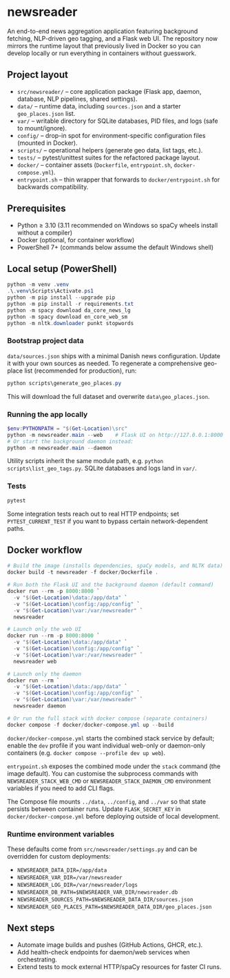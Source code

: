 # newsreader

An end-to-end news aggregation application featuring background fetching, NLP-driven geo tagging, and a Flask web UI. The repository now mirrors the runtime layout that previously lived in Docker so you can develop locally or run everything in containers without guesswork.

## Project layout

- `src/newsreader/` – core application package (Flask app, daemon, database, NLP pipelines, shared settings).
- `data/` – runtime data, including `sources.json` and a starter `geo_places.json` list.
- `var/` – writable directory for SQLite databases, PID files, and logs (safe to mount/ignore).
- `config/` – drop-in spot for environment-specific configuration files (mounted in Docker).
- `scripts/` – operational helpers (generate geo data, list tags, etc.).
- `tests/` – pytest/unittest suites for the refactored package layout.
- `docker/` – container assets (`Dockerfile`, `entrypoint.sh`, `docker-compose.yml`).
- `entrypoint.sh` – thin wrapper that forwards to `docker/entrypoint.sh` for backwards compatibility.

## Prerequisites

- Python ≥ 3.10 (3.11 recommended on Windows so spaCy wheels install without a compiler)
- Docker (optional, for container workflow)
- PowerShell 7+ (commands below assume the default Windows shell)

## Local setup (PowerShell)

```powershell
python -m venv .venv
.\.venv\Scripts\Activate.ps1
python -m pip install --upgrade pip
python -m pip install -r requirements.txt
python -m spacy download da_core_news_lg
python -m spacy download en_core_web_sm
python -m nltk.downloader punkt stopwords
```

### Bootstrap project data

`data/sources.json` ships with a minimal Danish news configuration. Update it with your own sources as needed. To regenerate a comprehensive geo-place list (recommended for production), run:

```powershell
python scripts\generate_geo_places.py
```

This will download the full dataset and overwrite `data\geo_places.json`.

### Running the app locally

```powershell
$env:PYTHONPATH = "$(Get-Location)\src"
python -m newsreader.main --web    # Flask UI on http://127.0.0.1:8000
# Or start the background daemon instead:
python -m newsreader.main --daemon
```

Utility scripts inherit the same module path, e.g. `python scripts\list_geo_tags.py`. SQLite databases and logs land in `var/`.

### Tests

```powershell
pytest
```

Some integration tests reach out to real HTTP endpoints; set `PYTEST_CURRENT_TEST` if you want to bypass certain network-dependent paths.

## Docker workflow

```powershell
# Build the image (installs dependencies, spaCy models, and NLTK data)
docker build -t newsreader -f docker/Dockerfile .

# Run both the Flask UI and the background daemon (default command)
docker run --rm -p 8000:8000 `
  -v "$(Get-Location)\data:/app/data" `
  -v "$(Get-Location)\config:/app/config" `
  -v "$(Get-Location)\var:/var/newsreader" `
  newsreader

# Launch only the web UI
docker run --rm -p 8000:8000 `
  -v "$(Get-Location)\data:/app/data" `
  -v "$(Get-Location)\config:/app/config" `
  -v "$(Get-Location)\var:/var/newsreader" `
  newsreader web

# Launch only the daemon
docker run --rm `
  -v "$(Get-Location)\data:/app/data" `
  -v "$(Get-Location)\config:/app/config" `
  -v "$(Get-Location)\var:/var/newsreader" `
  newsreader daemon

# Or run the full stack with docker compose (separate containers)
docker compose -f docker/docker-compose.yml up --build
```

`docker/docker-compose.yml` starts the combined stack service by default; enable the `dev` profile if you want individual
web-only or daemon-only containers (e.g. `docker compose --profile dev up web`).

`entrypoint.sh` exposes the combined mode under the `stack` command (the image default). You can customise the subprocess commands with
`NEWSREADER_STACK_WEB_CMD` or `NEWSREADER_STACK_DAEMON_CMD` environment variables if you need to add CLI flags.

The Compose file mounts `../data`, `../config`, and `../var` so that state persists between container runs. Update `FLASK_SECRET_KEY` in `docker/docker-compose.yml` before deploying outside of local development.

### Runtime environment variables

These defaults come from `src/newsreader/settings.py` and can be overridden for custom deployments:

- `NEWSREADER_DATA_DIR=/app/data`
- `NEWSREADER_VAR_DIR=/var/newsreader`
- `NEWSREADER_LOG_DIR=/var/newsreader/logs`
- `NEWSREADER_DB_PATH=$NEWSREADER_VAR_DIR/newsreader.db`
- `NEWSREADER_SOURCES_PATH=$NEWSREADER_DATA_DIR/sources.json`
- `NEWSREADER_GEO_PLACES_PATH=$NEWSREADER_DATA_DIR/geo_places.json`

## Next steps

- Automate image builds and pushes (GitHub Actions, GHCR, etc.).
- Add health-check endpoints for daemon/web services when orchestrating.
- Extend tests to mock external HTTP/spaCy resources for faster CI runs.
